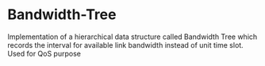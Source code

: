 # Bandwidth-Tree
Implementation of a hierarchical data structure called Bandwidth Tree which records the interval for available link bandwidth instead of unit time slot. Used for QoS purpose
